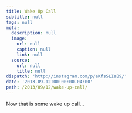 ```yaml
---
title: Wake Up Call
subtitle: null
tags: null
meta:
  description: null
  image:
    url: null
    caption: null
    link: null
  source:
    url: null
    title: null
dispatch: 'http://instagram.com/p/eKfsSLIaB9/'
date: '2013-09-12T00:00:00-04:00'
path: /2013/09/12/wake-up-call/
---
```


Now that is some wake up call...

